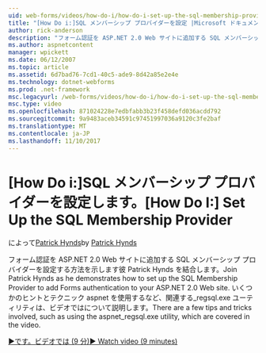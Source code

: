 ```yaml
---
uid: web-forms/videos/how-do-i/how-do-i-set-up-the-sql-membership-provider
title: "[How Do i:]SQL メンバーシップ プロバイダーを設定 |Microsoft ドキュメント"
author: rick-anderson
description: "フォーム認証を ASP.NET 2.0 Web サイトに追加する SQL メンバーシップ プロバイダーを設定する方法を示します彼 Patrick Hynds を結合します。 いくつかのヒントがある."
ms.author: aspnetcontent
manager: wpickett
ms.date: 06/12/2007
ms.topic: article
ms.assetid: 6d7bad76-7cd1-40c5-ade9-8d42a85e2e4e
ms.technology: dotnet-webforms
ms.prod: .net-framework
msc.legacyurl: /web-forms/videos/how-do-i/how-do-i-set-up-the-sql-membership-provider
msc.type: video
ms.openlocfilehash: 871024228e7edbfabb3b23f458defd036acdd792
ms.sourcegitcommit: 9a9483aceb34591c97451997036a9120c3fe2baf
ms.translationtype: MT
ms.contentlocale: ja-JP
ms.lasthandoff: 11/10/2017
---
```

<a name="how-do-i-set-up-the-sql-membership-provider"></a><span data-ttu-id="265df-104">[How Do i:]SQL メンバーシップ プロバイダーを設定します。</span><span class="sxs-lookup"><span data-stu-id="265df-104">[How Do I:] Set Up the SQL Membership Provider</span></span>
====================
<span data-ttu-id="265df-105">によって[Patrick Hynds](https://twitter.com/patrickhynds)</span><span class="sxs-lookup"><span data-stu-id="265df-105">by [Patrick Hynds](https://twitter.com/patrickhynds)</span></span>

<span data-ttu-id="265df-106">フォーム認証を ASP.NET 2.0 Web サイトに追加する SQL メンバーシップ プロバイダーを設定する方法を示します彼 Patrick Hynds を結合します。</span><span class="sxs-lookup"><span data-stu-id="265df-106">Join Patrick Hynds as he demonstrates how to set up the SQL Membership Provider to add Forms authentication to your ASP.NET 2.0 Web site.</span></span> <span data-ttu-id="265df-107">いくつかのヒントとテクニック aspnet を使用するなど、関連する\_regsql.exe ユーティリティは、ビデオではについて説明します。</span><span class="sxs-lookup"><span data-stu-id="265df-107">There are a few tips and tricks involved, such as using the aspnet\_regsql.exe utility, which are covered in the video.</span></span>

[<span data-ttu-id="265df-108">&#9654;です。ビデオでは (9 分)</span><span class="sxs-lookup"><span data-stu-id="265df-108">&#9654; Watch video (9 minutes)</span></span>](https://channel9.msdn.com/Blogs/ASP-NET-Site-Videos/how-do-i-set-up-the-sql-membership-provider)
